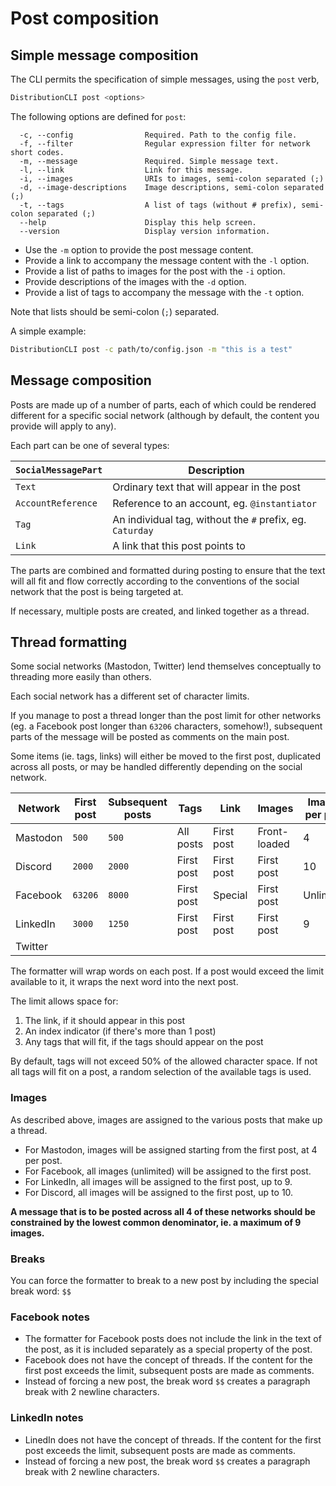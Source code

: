 # Post composition

## Simple message composition

The CLI permits the specification of simple messages, using the `post` verb,

```bash
DistributionCLI post <options>
```

The following options are defined for `post`:

```text
  -c, --config                Required. Path to the config file.
  -f, --filter                Regular expression filter for network short codes.
  -m, --message               Required. Simple message text.
  -l, --link                  Link for this message.
  -i, --images                URIs to images, semi-colon separated (;)
  -d, --image-descriptions    Image descriptions, semi-colon separated (;)
  -t, --tags                  A list of tags (without # prefix), semi-colon separated (;)
  --help                      Display this help screen.
  --version                   Display version information.
```

* Use the `-m` option to provide the post message content.
* Provide a link to accompany the message content with the `-l` option.
* Provide a list of paths to images for the post with the `-i` option.
* Provide descriptions of the images with the `-d` option.
* Provide a list of tags to accompany the message with the `-t` option.

Note that lists should be semi-colon (`;`) separated.

A simple example:

```bash
DistributionCLI post -c path/to/config.json -m "this is a test"
```

## Message composition

Posts are made up of a number of parts, each of which could be rendered different for a specific social network (although by default, the content you provide will apply to any).

Each part can be one of several types:

| `SocialMessagePart` | Description |
|-|-|
| `Text` | Ordinary text that will appear in the post |
| `AccountReference` | Reference to an account, eg. `@instantiator` |
| `Tag` | An individual tag, without the `#` prefix, eg. `Caturday` |
| `Link` | A link that this post points to |

The parts are combined and formatted during posting to ensure that the text will all fit and flow correctly according to the conventions of the social network that the post is being targeted at.

If necessary, multiple posts are created, and linked together as a thread.

## Thread formatting

Some social networks (Mastodon, Twitter) lend themselves conceptually to threading more easily than others.

Each social network has a different set of character limits.

If you manage to post a thread longer than the post limit for other networks (eg. a Facebook post longer than `63206` characters, somehow!), subsequent parts of the message will be posted as comments on the main post.

Some items (ie. tags, links) will either be moved to the first post, duplicated across all posts, or may be handled differently depending on the social network.

| Network | First post | Subsequent posts | Tags | Link | Images | Images per post |
|-|-|-|-|-|-|-|
| Mastodon | `500` | `500` | All posts | First post | Front-loaded | 4 |
| Discord | `2000` | `2000` | First post | First post |  First post | 10 |
| Facebook | `63206` | `8000` | First post | Special | First post | Unlimited |
| LinkedIn | `3000` | `1250` | First post | First post | First post | 9 |
| Twitter | | | | |

The formatter will wrap words on each post. If a post would exceed the limit available to it, it wraps the next word into the next post.

The limit allows space for:

1. The link, if it should appear in this post
1. An index indicator (if there's more than 1 post)
1. Any tags that will fit, if the tags should appear on the post

By default, tags will not exceed 50% of the allowed character space. If not all tags will fit on a post, a random selection of the available tags is used.

### Images

As described above, images are assigned to the various posts that make up a thread.

* For Mastodon, images will be assigned starting from the first post, at 4 per post.
* For Facebook, all images (unlimited) will be assigned to the first post.
* For LinkedIn, all images will be assigned to the first post, up to 9.
* For Discord, all images will be assigned to the first post, up to 10.

**A message that is to be posted across all 4 of these networks should be constrained by the lowest common denominator, ie. a maximum of 9 images.**

### Breaks

You can force the formatter to break to a new post by including the special break word: `$$`

### Facebook notes

* The formatter for Facebook posts does not include the link in the text of the post, as it is included separately as a special property of the post.
* Facebook does not have the concept of threads. If the content for the first post exceeds the limit, subsequent posts are made as comments.
* Instead of forcing a new post, the break word `$$` creates a paragraph break with 2 newline characters.

### LinkedIn notes

* LinedIn does not have the concept of threads. If the content for the first post exceeds the limit, subsequent posts are made as comments.
* Instead of forcing a new post, the break word `$$` creates a paragraph break with 2 newline characters.

